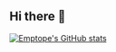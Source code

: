 ## Hi there 👋

[![Emptope's GitHub stats](https://github-readme-stats.vercel.app/api?username=Emptope&show_icons=true&theme=tokyonight)](https://github.com/anuraghazra/github-readme-stats)

<!-- 
### 🚀 My Tech Stack
[![My Tech Stack](https://skillicons.dev/icons?i=cpp,c,py,java,html,css,js,ts,nodejs,react,express,tailwind,nextjs,opencv,pytorch,arduino,matlab,latex)](https://skillicons.dev)

### 🛠 Tools I Use
[![Tools I Use](https://skillicons.dev/icons?i=git,docker,vscode,vim,idea,qt,anaconda,cmake,vite,npm,mongodb)](https://skillicons.dev)
-->

<!--
**Emptope/Emptope** is a ✨ _special_ ✨ repository because its `README.md` (this file) appears on your GitHub profile.

Here are some ideas to get you started:

- 🔭 I’m currently working on ...
- 🌱 I’m currently learning ...
- 👯 I’m looking to collaborate on ...
- 🤔 I’m looking for help with ...
- 💬 Ask me about ...
- 📫 How to reach me: ...
- 😄 Pronouns: ...
- ⚡ Fun fact: ...
-->

